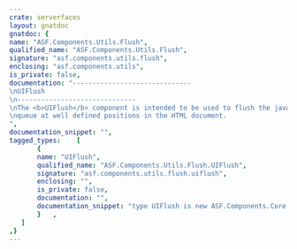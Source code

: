 ```yaml
---
crate: serverfaces
layout: gnatdoc
gnatdoc: {
name: "ASF.Components.Utils.Flush",
qualified_name: "ASF.Components.Utils.Flush",
signature: "asf.components.utils.flush",
enclosing: "asf.components.utils",
is_private: false,
documentation: "------------------------------\nUIFlush\n------------------------------\nThe <b>UIFlush</b> component is intended to be used to flush the javascript\nqueue at well defined positions in the HTML document.",
documentation_snippet: "",
tagged_types:    [
       {
       name: "UIFlush",
       qualified_name: "ASF.Components.Utils.Flush.UIFlush",
       signature: "asf.components.utils.flush.uiflush",
       enclosing: "",
       is_private: false,
       documentation: "",
       documentation_snippet: "type UIFlush is new ASF.Components.Core.UILeaf with null record;",
       }   ,
   ]
,}
---
```

